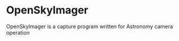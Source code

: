 OpenSkyImager
=============

OpenSkyImager is a capture program written for Astronomy camera operation
